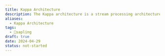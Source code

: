 ```yaml
---
title: Kappa Architecture
description: The Kappa architecture is a stream processing architecture that simplifies data processing by treating both real-time and batch processing as a special case of stream processing. It consists of a single data flow, where all data is ingested as a stream of events, processed in real-time using a stream processing engine, and optionally stored in a durable data store for batch processing or historical analysis. This architecture simplifies system design and maintenance by eliminating the need for separate batch and stream processing systems, while still allowing for scalable and fault-tolerant data processing.
aliases:
  - Kappa Architecture
tags:
  - 🌱sapling
draft: true
date: 2024-04-29
status: not-started
---
```

